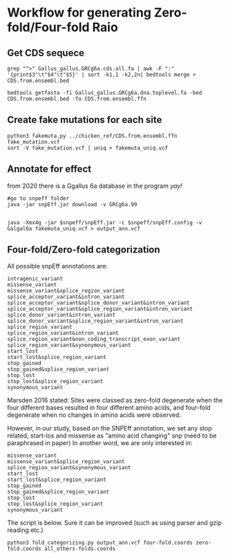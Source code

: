 # Workflow for generating Zero-fold/Four-fold Raio

## Get CDS sequece

```
grep "^>" Gallus_gallus.GRCg6a.cds.all.fa | awk -F ":" '{print$3"\t"$4"\t"$5}' | sort -k1,1 -k2,2n| bedtools merge > CDS.from.ensembl.bed

bedtools getfasta -fi Gallus_gallus.GRCg6a.dna.toplevel.fa -bed CDS.from.ensembl.bed -fo CDS.from.ensembl.ffn
```
## Create fake mutations for each site

```
python3 fakemuta.py ../chicken_ref/CDS.from.ensembl.ffn fake_mutation.vcf
sort -V fake_mutation.vcf | uniq > fakemuta_uniq.vcf
```

## Annotate for effect

from 2020 there is a Ggallus 6a database in the program *yay!*

```
#go to snpeff folder
java -jar snpEff.jar download -v GRCg6a.99
```


```

java -Xmx4g -jar $snpeff/snpEff.jar -c $snpeff/snpEff.config -v Galgal6a fakemuta_uniq.vcf > output_ann.vcf

```

## Four-fold/Zero-fold categorization


All possible snpEff annotations are:

```
intragenic_variant
missense_variant
missense_variant&splice_region_variant
splice_acceptor_variant&intron_variant
splice_acceptor_variant&splice_donor_variant&intron_variant
splice_acceptor_variant&splice_region_variant&intron_variant
splice_donor_variant&intron_variant
splice_donor_variant&splice_region_variant&intron_variant
splice_region_variant
splice_region_variant&intron_variant
splice_region_variant&non_coding_transcript_exon_variant
splice_region_variant&synonymous_variant
start_lost
start_lost&splice_region_variant
stop_gained
stop_gained&splice_region_variant
stop_lost
stop_lost&splice_region_variant
synonymous_variant

```

Marsden 2016 stated:
Sites were classed as zero-fold degenerate when the four different bases resulted in four different amino acids, and four-fold degenerate when no changes in amino acids were observed.


However, in our study, based on the SNPEff annotation, we set any stop related, start-los and missense as "amino acid changing" snp (need to be paraphrased in paper)
In another word, we are only interested in:

```
missense_variant
missense_variant&splice_region_variant
splice_region_variant&synonymous_variant
start_lost
start_lost&splice_region_variant
stop_gained
stop_gained&splice_region_variant
stop_lost
stop_lost&splice_region_variant
synonymous_variant
```




The script is below. 
Sure it can be improved (such as using parser and gzip reading etc.)

```
python3 fold_categorizing.py output_ann.vcf four-fold.coords zero-fold.coords all_others-folds.coords

